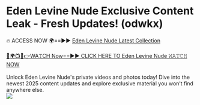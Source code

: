 # Eden Levine Nude Exclusive Content Leak - Fresh Updates! (odwkx)

🔥 ACCESS NOW 🌍==►► <a href="https://tinyurl.com/yc657z5k" rel="nofollow">Eden Levine Nude Latest Collection</a>
<br><br>
[🔴🌍📺📱👉WA𝚃CH Now==►► CLICK HERE TO Eden Levine Nude 𝚆𝙰𝚃𝙲𝙷 NOW](https://tinyurl.com/yc657z5k)
<br><br>
Unlock Eden Levine Nude's private videos and photos today! Dive into the newest 2025 content updates and explore exclusive material you won’t find anywhere else.
<br>
<a href="https://tinyurl.com/yc657z5k" rel="nofollow" data-target="animated-image.originalLink"><img src="https://camo.githubusercontent.com/8a4f000d20f83aca3bf7ec5f350d767afa0574a8a352519fd8cfa583a6f93a33/68747470733a2f2f692e696d6775722e636f6d2f644a486b345a712e676966" data-canonical-src="https://i.imgur.com/dJHk4Zq.gif" style="max-width: 100%; display: inline-block;" data-target="animated-image.originalImage"></a>
<br>
